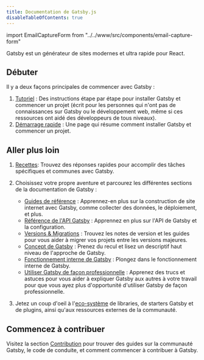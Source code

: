 ```yaml
---
title: Documentation de Gatsby.js
disableTableOfContents: true
---
```


import EmailCaptureForm from "../../www/src/components/email-capture-form"

Gatsby est un générateur de sites modernes et ultra rapide pour React.

## Débuter

Il y a deux façons principales de commencer avec Gatsby :

1. [Tutoriel](/tutorial/) : Des instructions étape par étape pour installer Gatsby et commencer un projet (écrit pour les personnes qui n'ont pas de connaissances sur Gatsby ou le développement web, même si ces ressources ont aidé des développeurs de tous niveaux).
2. [Démarrage rapide](/docs/quick-start) : Une page qui résume comment installer Gatsby et commencer un projet.

## Aller plus loin

1. [Recettes](/docs/recipes/): Trouvez des réponses rapides pour accomplir des tâches spécifiques et communes avec Gatsby.
2. Choisissez votre propre aventure et parcourez les différentes sections de la documentation de Gatsby :

   - [Guides de référence](/docs/guides/) : Apprennez-en plus sur la construction de site internet avec Gatsby, comme collecter des données, le déploiement, et plus.
   - [Référence de l'API Gatsby](/docs/api-reference/) : Apprennez en plus sur l'API de Gatsby et la configuration.
   - [Versions & Migrations](/docs/releases-and-migration/) : Trouvez les notes de version et les guides pour vous aider à migrer vos projets entre les versions majeures.
   - [Concept de Gatsby](/docs/conceptual-guide/) : Prenez du recul et lisez un descriptif haut niveau de l'approche de Gatsby.
   - [Fonctionnement interne de Gatsby](/docs/gatsby-internals/) : Plongez dans le fonctionnement interne de Gatsby.
   - [Utiliser Gatsby de façon professionnelle](/docs/using-gatsby-professionally/) : Apprenez des trucs et astuces pour vous aider à expliquer Gatsby aux autres à votre travail pour que vous ayez plus d'opportunité d'utiliser Gatsby de façon professionnelle.

3. Jetez un coup d'oeil à l'[eco-système](/ecosystem/) de libraries, de starters Gatsby et de plugins, ainsi qu'aux ressources externes de la communauté.

## Commencez à contribuer

Visitez la section [Contribution](/contributing/) pour trouver des guides sur la communauté Gatsby, le code de conduite, et comment commencer à contribuer à Gatsby.

<EmailCaptureForm signupMessage="Vous souhaitez restez au courrant des derniers trucs et astuces ? Inscrivez-vous à la newsletter !" />
